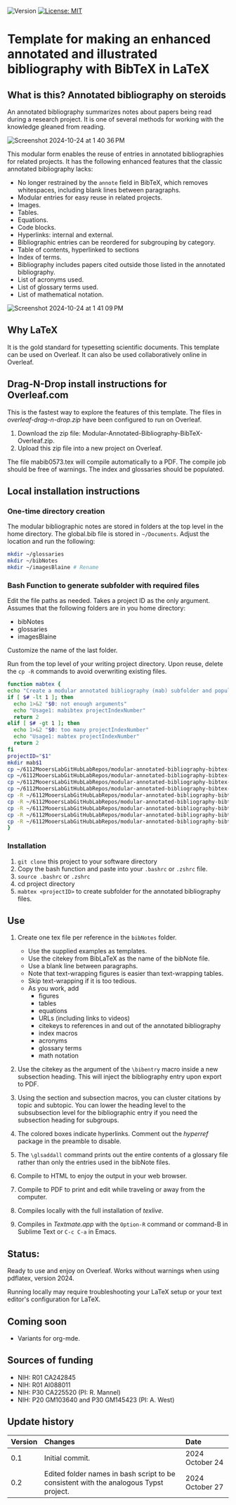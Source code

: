 ![Version](https://img.shields.io/static/v1?label=modular-annotated-bibliography-bibtex-latex&message=0.1&color=brightcolor)
[![License: MIT](https://img.shields.io/badge/License-MIT-blue.svg)](https://opensource.org/licenses/MIT)


# Template for making an enhanced annotated and illustrated bibliography with BibTeX in LaTeX

## What is this? Annotated bibliography on steroids
An annotated bibliography summarizes notes about papers being read during a research project.
It is one of several methods for working with the knowledge gleaned from reading.

![Screenshot 2024-10-24 at 1 40 36 PM](https://github.com/user-attachments/assets/edfd7bd6-85db-40e9-9ad0-53ceb1dc3173)



This modular form enables the reuse of entries in annotated bibliographies for related projects.
It has the following enhanced features that the classic annotated bibliography lacks:

- No longer restrained by the `annote` field in BibTeX, which removes whitespaces, including blank lines between paragraphs.
- Modular entries for easy reuse in related projects.
- Images.
- Tables.
- Equations.
- Code blocks.
- Hyperlinks: internal and external.
- Bibliographic entries can be reordered for subgrouping by category. 
- Table of contents, hyperlinked to sections
- Index of terms.
- Bibliography includes papers cited outside those listed in the annotated bibliography.
- List of acronyms used.
- List of glossary terms used.
- List of mathematical notation.

![Screenshot 2024-10-24 at 1 41 09 PM](https://github.com/user-attachments/assets/c1fa04fa-7e62-407a-85f3-628f22defc06)


## Why LaTeX

It is the gold standard for typesetting scientific documents.
This template can be used on Overleaf.
It can also be used collaboratively online in Overleaf.


## Drag-N-Drop install instructions for Overleaf.com

This is the fastest way to explore the features of this template.
The files in *overleaf-drag-n-drop.zip* have been configured to run on Overleaf.

1. Download the zip file: Modular-Annotated-Bibliography-BibTeX-Overleaf.zip.
2. Upload this zip file into a new project on Overleaf.

The file mabib0573.tex will compile automatically to a PDF. 
The compile job should be free of warnings.
The index and glossaries should be populated.



## Local installation instructions

### One-time directory creation

The modular bibliographic notes are stored in folders at the top level in the home directory.
The global.bib file is stored in `~/Documents`.
Adjust the location and run the following:

```bash
mkdir ~/glossaries
mkdir ~/bibNotes
mkdir ~/imagesBlaine # Rename 
````

### Bash Function to generate subfolder with required files

Edit the file paths as needed.
Takes a project ID as the only argument.
Assumes that the following folders are in you home directory:

-  bibNotes
-  glossaries
-  imagesBlaine

Customize the name of the last folder.

Run from the top level of your writing project directory.
Upon reuse, delete the `cp -R` commands to avoid overwriting existing files.


```bash
function mabtex {
echo "Create a modular annotated bibliography (mab) subfolder and populate with required files with project number in the title."
if [ $# -lt 1 ]; then
  echo 1>&2 "$0: not enough arguments"
  echo "Usage1: mabibtex projectIndexNumber"
  return 2
elif [ $# -gt 1 ]; then
  echo 1>&2 "$0: too many projectIndexNumber"
  echo "Usage1: mabtex projectIndexNumber"
  return 2
fi
projectID="$1"
mkdir mab$1
cp ~/6112MooersLabGitHubLabRepos/modular-annotated-bibliography-bibtex-latex/compile.sh ./mab$1/.
cp ~/6112MooersLabGitHubLabRepos/modular-annotated-bibliography-bibtex-latex/apacannx.bst ./mab$1/.
cp ~/6112MooersLabGitHubLabRepos/modular-annotated-bibliography-bibtex-latex/mab0519.bib ./mab$1/mab$1.bib
cp ~/6112MooersLabGitHubLabRepos/modular-annotated-bibliography-bibtex-latex/mab0519.tex ./mab$1/mab$1.tex
cp -R ~/6112MooersLabGitHubLabRepos/modular-annotated-bibliography-bibtex-latex/glossaries/glossary.tex ~/glossaries/.
cp -R ~/6112MooersLabGitHubLabRepos/modular-annotated-bibliography-bibtex-latex/bibNotes ~/glossary/.
cp -R ~/6112MooersLabGitHubLabRepos/modular-annotated-bibliography-bibtex-latex/notation.tex ~/glossary/.
cp -R ~/6112MooersLabGitHubLabRepos/modular-annotated-bibliography-bibtex-latex/bibNotes/* ~/bibNotes/.
cp -R ~/6112MooersLabGitHubLabRepos/modular-annotated-bibliography-bibtex-latex/imagesBlaine/* ~/imagesBlaine/.
}
```

### Installation

1. `git clone` this project to your software directory
2. Copy the bash function and paste into your `.bashrc` or `.zshrc` file.
3. `source .bashrc` or `.zshrc`
4. cd project directory
3. `mabtex <projectID>` to create subfolder for the annotated bibliography files.


## Use
1. Create one tex file per reference in the `bibNotes` folder.
    - Use the supplied examples as templates.
    - Use the citekey from BibLaTeX as the name of the bibNote file.
    - Use a blank line between paragraphs.
    - Note that text-wrapping figures is easier than text-wrapping tables.
    - Skip text-wrapping if it is too tedious.
    - As you work, add
      - figures
      - tables
      - equations
      - URLs (including links to videos)
      - citekeys to references in and out of the annotated bibliography
      - index macros
      - acronyms
      - glossary terms
      - math notation
      
3. Use the citekey as the argument of the `\bibentry` macro inside a new subsection heading. This will inject the bibliography entry upon export to PDF.
4. Using the section and subsection macros, you can cluster citations by topic and subtopic. You can lower the heading level to the subsubsection level for the bibliographic entry if you need the subsection heading for subgroups.
5. The colored boxes indicate hyperlinks. Comment out the *hyperref* package in the preamble to disable.
6. The `\glsaddall` command prints out the entire contents of a glossary file rather than only the entries used in the bibNote files.
7. Compile to HTML to enjoy the output in your web browser.
8. Compile to PDF to print and edit while traveling or away from the computer.
9. Compiles locally with the full installation of *texlive*.
10. Compiles in *Textmate.app* with the `Option-R` command or command-B in Sublime Text or `C-c C-a` in Emacs.


## Status: 
Ready to use and enjoy on Overleaf. Works without warnings when using pdflatex, version 2024.

Running locally may require troubleshooting your LaTeX setup or your text editor's configuration for LaTeX.

## Coming soon

- Variants for org-mde.

## Sources of funding

- NIH: R01 CA242845
- NIH: R01 AI088011
- NIH: P30 CA225520 (PI: R. Mannel)
- NIH: P20 GM103640 and P30 GM145423 (PI: A. West)

## Update history

| Version           |  Changes                                                                                                            | Date                      |
|:------------------|:--------------------------------------------------------------------------------------------------------------------|:--------------------------| 
| 0.1               | Initial commit.                                                                                                     | 2024  October 24          |
| 0.2               | Edited folder names in bash script to be consistent with the analogous Typst project.                               | 2024  October 27          |

